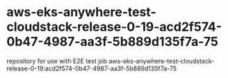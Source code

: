 # aws-eks-anywhere-test-cloudstack-release-0-19-acd2f574-0b47-4987-aa3f-5b889d135f7a-75
repository for use with E2E test job aws-eks-anywhere-test-cloudstack-release-0-19:acd2f574-0b47-4987-aa3f-5b889d135f7a-75
